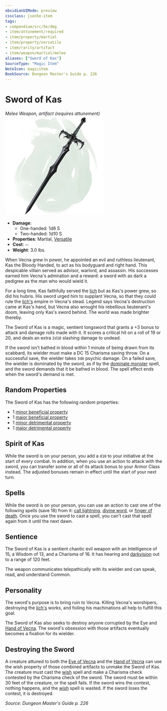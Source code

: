 ```yaml
---
obsidianUIMode: preview
cssclass: json5e-item
tags:
- compendium/src/5e/dmg
- item/attunement/required
- item/property/martial
- item/property/versatile
- item/rarity/artifact
- item/weapon/martial/melee
aliases: ["Sword of Kas"]
SourceType: "Magic Item"
NoteIcon: magicitem
BookSource: Dungeon Master's Guide p. 226
---
```

# Sword of Kas
*Melee Weapon, artifact (requires attunement)*  
![](/3-Mechanics/CLI/items/img/sword-of-kas.webp#right)  

- **Damage**:
  - One-handed: 1d8 S
  - Two-handed: 1d10 S
- **Properties**: Martial, [Versatile](/3-Mechanics/CLI/rules/item-properties.md#Versatile)
- **Cost**: ⏤
- **Weight**: 3.0 lbs.

When Vecna grew in power, he appointed an evil and ruthless lieutenant, Kas the Bloody Handed, to act as his bodyguard and right hand. This despicable villain served as advisor, warlord, and assassin. His successes earned him Vecna's admiration and a reward: a sword with as dark a pedigree as the man who would wield it.

For a long time, Kas faithfully served the [lich](/3-Mechanics/CLI/bestiary/undead/lich.md) but as Kas's power grew, so did his hubris. His sword urged him to supplant Vecna, so that they could rule the [lich's](/3-Mechanics/CLI/bestiary/undead/lich.md) empire in Vecna's stead. Legend says Vecna's destruction came at Kas's hand, but Vecna also wrought his rebellious lieutenant's doom, leaving only Kas's sword behind. The world was made brighter thereby.

The Sword of Kas is a magic, sentient longsword that grants a +3 bonus to attack and damage rolls made with it. It scores a critical hit on a roll of 19 or 20, and deals an extra `2d10` slashing damage to undead.

If the sword isn't bathed in blood within 1 minute of being drawn from its scabbard, its wielder must make a DC 15 Charisma saving throw. On a successful save, the wielder takes `3d6` psychic damage. On a failed save, the wielder is dominated by the sword, as if by the [dominate monster](/3-Mechanics/CLI/spells/dominate-monster.md) spell, and the sword demands that it be bathed in blood. The spell effect ends when the sword's demand is met.

## Random Properties

The Sword of Kas has the following random properties:

- 1 [minor beneficial property](/3-Mechanics/CLI/tables/artifact-properties-minor-beneficial-properties.md)  
- 1 [major beneficial property](/3-Mechanics/CLI/tables/artifact-properties-major-beneficial-properties.md)  
- 1 [minor detrimental property](/3-Mechanics/CLI/tables/artifact-properties-minor-detrimental-properties.md)  
- 1 [major detrimental property](/3-Mechanics/CLI/tables/artifact-properties-major-detrimental-properties.md)  

## Spirit of Kas

While the sword is on your person, you add a `d10` to your initiative at the start of every combat. In addition, when you use an action to attack with the sword, you can transfer some or all of its attack bonus to your Armor Class instead. The adjusted bonuses remain in effect until the start of your next turn.

## Spells

While the sword is on your person, you can use an action to cast one of the following spells (save 18) from it: [call lightning](/3-Mechanics/CLI/spells/call-lightning.md), [divine word](/3-Mechanics/CLI/spells/divine-word.md), or [finger of death](/3-Mechanics/CLI/spells/finger-of-death.md). Once you use the sword to cast a spell, you can't cast that spell again from it until the next dawn.

## Sentience

The Sword of Kas is a sentient chaotic evil weapon with an Intelligence of 15, a Wisdom of 13, and a Charisma of 16. It has hearing and [darkvision](/3-Mechanics/CLI/rules/senses.md#darkvision) out to a range of 120 feet.

The weapon communicates telepathically with its wielder and can speak, read, and understand Common.

## Personality

The sword's purpose is to bring ruin to Vecna. Killing Vecna's worshipers, destroying the [lich's](/3-Mechanics/CLI/bestiary/undead/lich.md) works, and foiling his machinations all help to fulfill this goal.

The Sword of Kas also seeks to destroy anyone corrupted by the Eye and [Hand of Vecna](/3-Mechanics/CLI/items/hand-of-vecna.md). The sword's obsession with those artifacts eventually becomes a fixation for its wielder.

## Destroying the Sword

A creature attuned to both the [Eye of Vecna](/3-Mechanics/CLI/items/eye-of-vecna.md) and the [Hand of Vecna](/3-Mechanics/CLI/items/hand-of-vecna.md) can use the wish property of those combined artifacts to unmake the Sword of Kas. The creature must cast the [wish](/3-Mechanics/CLI/spells/wish.md) spell and make a Charisma check contested by the Charisma check of the sword. The sword must be within 30 feet of the creature, or the spell fails. If the sword wins the contest, nothing happens, and the [wish](/3-Mechanics/CLI/spells/wish.md) spell is wasted. If the sword loses the contest, it is destroyed.

*Source: Dungeon Master's Guide p. 226*